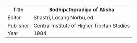 |Title | Bodhipathpradipa of Atisha 
| --- | --- 
|Editor | Shastri, Losang Norbu, ed.
|Publisher | Central Institute of Higher Tibetan Studies
|Year | 1984